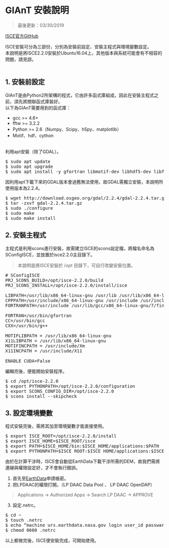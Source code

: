 # GIAnT 安裝說明

>最後更新：03/30/2019

[ISCE官方GitHub](https://github.com/isce-framework/isce2)

ISCE安裝可分為三部份，分別為安裝前設定、安裝主程式與環境變數設定。  
本說明是將ISCE2.2.0安裝於Ubuntu16.04上，其他版本與系統可能會有不相容的問題，請見諒。
<br><br>

## 1. 安裝前設定 
GIAnT是由Python2所架構的程式，它由許多函式庫組成，因此在安裝主程式之前，須先將關聯函式庫裝好。  
以下為GIAnT需要用到的函式庫：
* gcc >= 4.6+
* fftw >= 3.2.2
* Python >= 2.6（Numpy、Scipy、h5py、matplotlib）
* Motif、hdf、cython  

<br>利用apt安裝（除了GDAL）。
<pre>
$ sudo apt update
$ sudo apt upgrade
$ sudo apt install -y gfortran libmotif-dev libhdf5-dev libfftw3-dev scons python3 cython3 python3-scipy python3-matplotlib  python3-h5py python3-gdal python3-pip curl
</pre>  
因利用apt下載下來的GDAL版本會過舊無法使用，故GDAL需獨立安裝，本說明所使用版本為2.2.4。
<pre>
$ wget http://download.osgeo.org/gdal/2.2.4/gdal-2.2.4.tar.gz
$ tar -zxvf gdal-2.2.4.tar.gz
$ sudo ./configure
$ sudo make
$ sudo make install
</pre>

## 2. 安裝主程式
主程式是利用scons進行安裝，故需建立ISCE的scons設定檔，將檔名命名為SConfigISCE，並放置於isce2.2.0主目錄下。  
>本說明是將ISCE安裝於 /opt 目錄下，可自行改變安裝位置。
<pre>
# SConfigISCE
PRJ_SCONS_BUILD=/opt/isce-2.2.0/build
PRJ_SCONS_INSTALL=/opt/isce-2.2.0/install/isce

LIBPATH=/usr/lib/x86_64-linux-gnu /usr/lib /usr/lib/x86_64-linux-gnu/hdf5/serial
CPPPATH=/usr/include/x86_64-linux-gnu /usr/include /usr/include/python3.6m /usr/include/hdf5/serial
FORTRANPATH=/usr/include /usr/lib/gcc/x86_64-linux-gnu/7/finclude

FORTRAN=/usr/bin/gfortran
CC=/usr/bin/gcc
CXX=/usr/bin/g++

MOTIFLIBPATH = /usr/lib/x86_64-linux-gnu
X11LIBPATH = /usr/lib/x86_64-linux-gnu
MOTIFINCPATH = /usr/include/Xm
X11INCPATH = /usr/include/X11

ENABLE_CUDA=False
</pre>  
編輯完後，便能開始安裝程序。
<pre>
$ cd /opt/isce-2.2.0
$ export PYTHONPATH=/opt/isce-2.2.0/configuration
$ export SCONS_CONFIG_DIR=/opt/isce-2.2.0
$ scons install --skipcheck
</pre>
## 3. 設定環境變數
程式安裝完後，需將其加至環境變數才能直接使用。
<pre>
$ export ISCE_ROOT=/opt/isce-2.2.0/install
$ export ISCE_HOME=$ISCE_ROOT/isce
$ export PATH=$ISCE_HOME/bin:$ISCE_HOME/applications:$PATH
$ export PYTHONPATH=$ISCE_ROOT:$ISCE_HOME/applications:$ISCE_HOME/component
</pre>  
由於在計算干涉時，ISCE會自動從EarthData下載干涉所需的DEM，故我們需將連線與權限設定好，才不會執行錯誤。
1. 首先至[EarthData](https://urs.earthdata.nasa.gov/)申請帳密。
2. 把LPDAAC的權限打開。（LP DAAC Data Pool 、 LP DAAC OpenDAP）  
>Applications -> Authorized Apps -> Search LP DAAC -> APPROVE
3. 設定.netrc。
<pre>
$ cd ~
$ touch .netrc
$ echo “machine urs.earthdata.nasa.gov login user_id passward user_password” > .netrc
$ chmod 0600 .netrc
</pre>

以上都做完後，ISCE便安裝完成，可開始使用。
